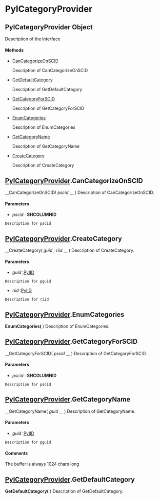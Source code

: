 # PyICategoryProvider

## PyICategoryProvider Object

Description of the interface

#### Methods


  - [CanCategorizeOnSCID](PyICategoryProvider.md#pyicategoryprovidercancategorizeonscid)

    Description of CanCategorizeOnSCID&nbsp;

  - [GetDefaultCategory](PyICategoryProvider.md#pyicategoryprovidergetdefaultcategory)

    Description of GetDefaultCategory&nbsp;

  - [GetCategoryForSCID](PyICategoryProvider.md#pyicategoryprovidergetcategoryforscid)

    Description of GetCategoryForSCID&nbsp;

  - [EnumCategories](PyICategoryProvider.md#pyicategoryproviderenumcategories)

    Description of EnumCategories&nbsp;

  - [GetCategoryName](PyICategoryProvider.md#pyicategoryprovidergetcategoryname)

    Description of GetCategoryName&nbsp;

  - [CreateCategory](PyICategoryProvider.md#pyicategoryprovidercreatecategory)

    Description of CreateCategory&nbsp;

## [PyICategoryProvider](#pyicategoryprovider).CanCategorizeOnSCID

 __CanCategorizeOnSCID( *pscid* __ )
Description of CanCategorizeOnSCID.

#### Parameters


  -  *pscid* : __SHCOLUMNID__ 

    Description for pscid

## [PyICategoryProvider](#pyicategoryprovider).CreateCategory

 __CreateCategory( *guid*  *, riid* __ )
Description of CreateCategory.

#### Parameters


  -  *guid* :[PyIID](#pyiid)

    Description for pguid

  -  *riid* :[PyIID](#pyiid)

    Description for riid

## [PyICategoryProvider](#pyicategoryprovider).EnumCategories

 __EnumCategories(__ )
Description of EnumCategories.

## [PyICategoryProvider](#pyicategoryprovider).GetCategoryForSCID

 __GetCategoryForSCID( *pscid* __ )
Description of GetCategoryForSCID.

#### Parameters


  -  *pscid* : __SHCOLUMNID__ 

    Description for pscid

## [PyICategoryProvider](#pyicategoryprovider).GetCategoryName

 __GetCategoryName( *guid* __ )
Description of GetCategoryName.

#### Parameters


  -  *guid* :[PyIID](#pyiid)

    Description for pguid

#### Comments
The buffer is always 1024 chars long

## [PyICategoryProvider](#pyicategoryprovider).GetDefaultCategory

 __GetDefaultCategory(__ )
Description of GetDefaultCategory.